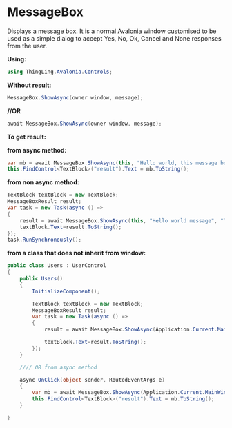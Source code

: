 # MessageBox
Displays a message box. It is a normal Avalonia window customised to be used as a simple dialog to accept Yes, No, Ok, Cancel and None responses from the user.

**Using:**

```c#
using ThingLing.Avalonia.Controls;
```

**Without result:**

```c#
MessageBox.ShowAsync(owner window, message);
```

**//OR**

```c#
await MessageBox.ShowAsync(owner window, message);
```

**To get result:**

**from async method:**

```c#
var mb = await MessageBox.ShowAsync(this, "Hello world, this message box is working fine", "Hello title", MessageBoxButton.OKCancel, MessageBoxImage.Information);
this.FindControl<TextBlock>("result").Text = mb.ToString();
```

**from non async method:**

```c#
TextBlock textBlock = new TextBlock;
MessageBoxResult result;
var task = new Task(async () =>
{
    result = await MessageBox.ShowAsync(this, "Hello world message", "Title", MessageBoxButton.YesNoCancel,MessageBoxImage.Warning);
    textBlock.Text=result.ToString();
});
task.RunSynchronously();
```

**from a class that does not inherit from window:**

```c#
public class Users : UserControl
{
	public Users()
	{
		InitializeComponent();

		TextBlock textBlock = new TextBlock;
		MessageBoxResult result;
		var task = new Task(async () =>
		{
			result = await MessageBox.ShowAsync(Application.Current.MainWindow, "Hello world message", "Title", MessageBoxButton.YesNoCancel,MessageBoxImage.Warning);

			textBlock.Text=result.ToString();
		});
	}

	//// OR from async method

	async OnClick(object sender, RoutedEventArgs e)
	{
		var mb = await MessageBox.ShowAsync(Application.Current.MainWindow, "Hello world, this message box is working fine", "Hello title", MessageBoxButton.OKCancel, MessageBoxImage.Information);
		this.FindControl<TextBlock>("result").Text = mb.ToString();
	}

}
```

